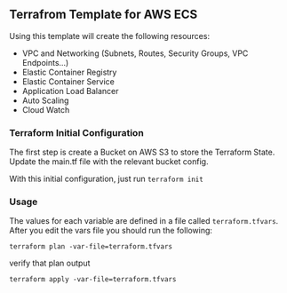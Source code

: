 ## Terrafrom Template for AWS ECS

Using this template will create the following resources:

- VPC and Networking (Subnets, Routes, Security Groups, VPC Endpoints...)
- Elastic Container Registry
- Elastic Container Service
- Application Load Balancer
- Auto Scaling
- Cloud Watch

### Terraform Initial Configuration

The first step is create a Bucket on AWS S3 to store the Terraform State. 
Update the main.tf file with the relevant bucket config.

With this initial configuration, just run `terraform init`

### Usage

The values for each variable are defined in a file called `terraform.tfvars`.
After you edit the vars file you should run the following:

```
terraform plan -var-file=terraform.tfvars

```

verify that plan output

```
terraform apply -var-file=terraform.tfvars
```


